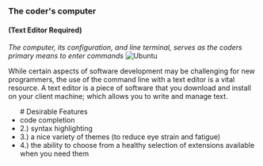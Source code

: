 ### The coder's computer
#### (Text Editor Required)

*The computer, its configuration, and line terminal, serves as the coders primary means to enter commands*
![Ubuntu](https://external-content.duckduckgo.com/iu/?u=http%3A%2F%2Fwww.windowscentral.com%2Fsites%2Fwpcentral.com%2Ffiles%2Fstyles%2Fxlarge%2Fpublic%2Ffield%2Fimage%2F2016%2F03%2Fubuntu-logo.jpg%3Fitok%3D02qv11vf&f=1&nofb=1)

While certain aspects of software development may be challenging for new programmers, the use of the command line with a text editor is a vital resource. A  text editor is a piece of software that you download and install on your client machine; which allows you to write and manage text.

<ul>  # Desirable Features
<li> code completion</li>
<li> 2.) syntax highlighting </li> 
<li> 3.) a nice variety of themes (to reduce eye strain and fatigue) </li> 
<li> 4.) the ability to choose from a healthy selection of extensions available when you need them</li>
</ul>

